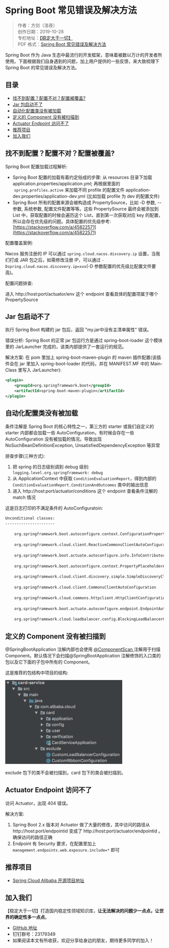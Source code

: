 # Spring Boot 常见错误及解决方法

> 作者：方剑（洛夜）     
> 创作日期：2019-10-28  
> 专栏地址：[【稳定大于一切】](https://github.com/StabilityMan/StabilityGuide)  
> PDF 格式：[Spring Boot 常见错误及解决方法](https://github.com/StabilityMan/StabilityGuide/blob/master/docs/diagnosis/plugin/microservice/pdf/SpringBoot常见错误及解决方法.pdf)

Spring Boot 作为 Java 生态中最流行的开发框架，意味着被数以万计的开发者所使用。下面根据我们自身遇到的问题，加上用户提供的一些反馈，来大致梳理下 Spring Boot 的常见错误及解决方法。

## 目录
- [找不到配置？配置不对？配置被覆盖?](#找不到配置配置不对配置被覆盖)
- [Jar 包启动不了](#jar-包启动不了)
- [自动化配置类没有被加载](#自动化配置类没有被加载)
- [定义的 Component 没有被扫描到](#定义的-component-没有被扫描到)
- [Actuator Endpoint 访问不了](#actuator-endpoint-访问不了)
- [推荐项目](#推荐项目)
- [加入我们](#加入我们)


## 找不到配置？配置不对？配置被覆盖?

Spring Boot 配置加载过程解析:

- Spring Boot 配置的加载有着约定俗成的步骤: 从 resources 目录下加载 application.properties/application.yml; 再根据里面的  `spring.profiles.active` 来加载不同 profile 的配置文件 application-dev.properties/application-dev.yml (比如加载 profile 为 dev 的配置文件)
- Spring Boot 所有的配置来源会被构造成 PropertySource，比如 -D 参数, -- 参数, 系统参数, 配置文件配置等等。这些 PropertySource 最终会被添加到 List 中，获取配置的时候会遍历这个 List，直到第一次获取对应 key 的配置，所以会存在优先级的问题。具体配置的优先级参考: [https://stackoverflow.com/a/45822571](https://stackoverflow.com/a/45822571)

配置覆盖案例:

Nacos 服务注册的 IP 可以通过 `spring.cloud.nacos.discovery.ip` 设置，当我们打成 JAR 包之后，如需修改注册 IP，可以通过 `-Dspring.cloud.nacos.discovery.ip=xxx`(-D 参数配置的优先级比配置文件要高)。

配置问题排查:

进入 http://host:port/actuator/env 这个 endpoint 查看具体的配置项属于哪个 PropertySource


## Jar 包启动不了

执行 Spring Boot 构建的 jar 包后，返回 "my.jar中没有主清单属性" 错误。

错误分析: Spring Boot 的正常 jar 包运行方是通过 spring-boot-loader 这个模块里的 JarLauncher 完成的，该类内部提供了一套运行的规范。

解决方案: 在 pom 里加上 spring-boot-maven-plugin 的 maven 插件配置(该插件会在 jar 里加入 spring-boot-loader 的代码，并在 MANIFEST.MF 中的 Main-Class 里写入 JarLauncher):

```xml
<plugin>
	<groupId>org.springframework.boot</groupId>
	<artifactId>spring-boot-maven-plugin</artifactId>
</plugin>
```

## 自动化配置类没有被加载

条件注解是 Spring Boot 的核心特性之一，第三方的 starter 或我们自定义的 starter 内部都会加载一些 AutoConfiguration，有时候会存在一些 AutoConfiguration 没有被加载的情况。导致出现 NoSuchBeanDefinitionException, UnsatisfiedDependencyException 等异常

排查步骤(三种方式):

1. 把 spring 的日志级别调到 debug 级别: `logging.level.org.springframework: debug`
2. 从 ApplicationContext 中获取 `ConditionEvaluationReport`，得到内部的 `ConditionEvaluationReport.ConditionAndOutcomes` 类中的输出信息
3. 进入 http://host:port/actuator/conditions 这个 endpoint 查看条件注解的 match 情况

这是日志打印的不满足条件的 AutoConfiguratoin:

```bash
Unconditional classes:
----------------------

    org.springframework.boot.autoconfigure.context.ConfigurationPropertiesAutoConfiguration

    org.springframework.cloud.client.ReactiveCommonsClientAutoConfiguration

    org.springframework.boot.actuate.autoconfigure.info.InfoContributorAutoConfiguration

    org.springframework.boot.autoconfigure.context.PropertyPlaceholderAutoConfiguration

    org.springframework.cloud.client.discovery.simple.SimpleDiscoveryClientAutoConfiguration

    org.springframework.cloud.client.CommonsClientAutoConfiguration

    org.springframework.cloud.commons.httpclient.HttpClientConfiguration

    org.springframework.boot.actuate.autoconfigure.endpoint.EndpointAutoConfiguration

    org.springframework.cloud.loadbalancer.config.BlockingLoadBalancerClientAutoConfiguration
```

## 定义的 Component 没有被扫描到

@SpringBootApplication 注解内部也会使用 [@ComponentScan ](/ComponentScan ) 注解用于扫描 Component。默认情况下会扫描@SpringBootApplication 注解修饰的入口类的包以及它下面的子包中所有的 Component。 

这是推荐的包结构中项目的结构:

![](image/SpringBoot推荐包结构示意图.png)

exclude 包下的类不会被扫描到，card 包下的类会被扫描到。

## Actuator Endpoint 访问不了

访问 Actuator，出现 404 错误。

解决方案: 

1. Spring Boot 2.x 版本对 Actuator 做了大量的修改，其中访问的路径从 http://host:port/endpointid 变成了 http://host:port/actuator/endpointid 。 确保访问的路径正确
2. Endpoint 有 Security 要求，在配置里加上 `management.endpoints.web.exposure.include=*` 即可



## 推荐项目
* [Spring Cloud Alibaba 开源项目地址](https://github.com/alibaba/spring-cloud-alibaba)


## 加入我们
【稳定大于一切】打造国内稳定性领域知识库，**让无法解决的问题少一点点，让世界的确定性多一点点**。

* [GitHub 地址](https://github.com/StabilityMan/StabilityGuide)
* 钉钉群号：23179349
* 如果阅读本文有所收获，欢迎分享给身边的朋友，期待更多同学的加入！
